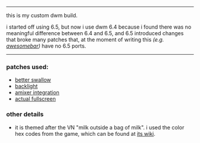 ***
this is my custom dwm build.

i started off using 6.5, but now i use dwm 6.4 because i found there was no meaningful difference between 6.4 and 6.5, and 6.5 introduced changes that broke many patches that, at the moment of writing this *(e.g. [awesomebar](https://dwm.suckless.org/patches/awesomebar/))* have no 6.5 ports.
***

### patches used:
+ [better swallow](https://dwm.suckless.org/patches/betterswallow/)
+ [backlight](https://dwm.suckless.org/patches/backlight/)
+ [amixer integration](https://dwm.suckless.org/patches/amixer-integration/)
+ [actual fullscreen](https://dwm.suckless.org/patches/actualfullscreen/)

### other details
- it is themed after the VN "milk outside a bag of milk". i used the color hex codes from the game, which can be found at [its wiki](https://milk.wiki.gg/wiki/Milk_outside_a_bag_of_milk_outside_a_bag_of_milk#Color_Palette).
